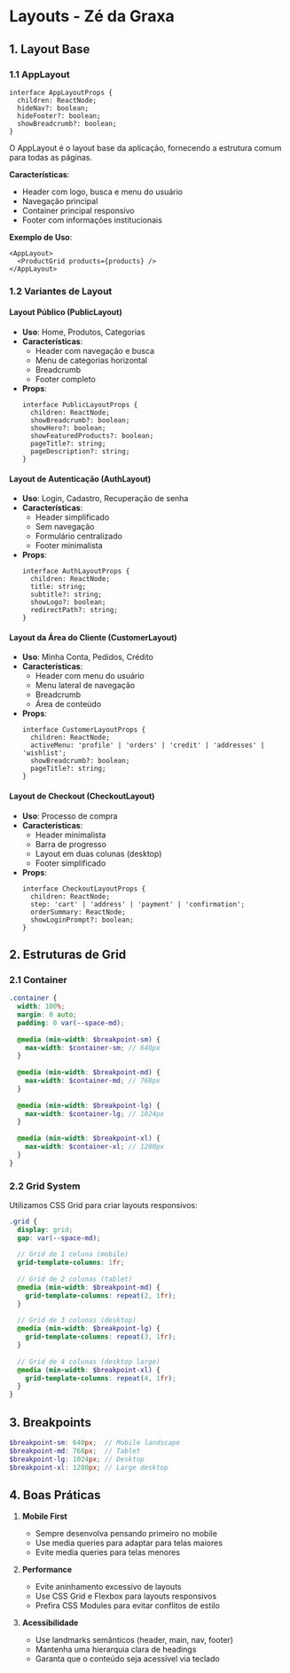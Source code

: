# Layouts - Zé da Graxa

## 1. Layout Base

### 1.1 AppLayout
```tsx
interface AppLayoutProps {
  children: ReactNode;
  hideNav?: boolean;
  hideFooter?: boolean;
  showBreadcrumb?: boolean;
}
```

O AppLayout é o layout base da aplicação, fornecendo a estrutura comum para todas as páginas.

**Características**:
- Header com logo, busca e menu do usuário
- Navegação principal
- Container principal responsivo
- Footer com informações institucionais

**Exemplo de Uso**:
```tsx
<AppLayout>
  <ProductGrid products={products} />
</AppLayout>
```

### 1.2 Variantes de Layout

#### Layout Público (PublicLayout)
- **Uso**: Home, Produtos, Categorias
- **Características**:
  - Header com navegação e busca
  - Menu de categorias horizontal
  - Breadcrumb
  - Footer completo
- **Props**:
  ```tsx
  interface PublicLayoutProps {
    children: ReactNode;
    showBreadcrumb?: boolean;
    showHero?: boolean;
    showFeaturedProducts?: boolean;
    pageTitle?: string;
    pageDescription?: string;
  }
  ```

#### Layout de Autenticação (AuthLayout)
- **Uso**: Login, Cadastro, Recuperação de senha
- **Características**:
  - Header simplificado
  - Sem navegação
  - Formulário centralizado
  - Footer minimalista
- **Props**:
  ```tsx
  interface AuthLayoutProps {
    children: ReactNode;
    title: string;
    subtitle?: string;
    showLogo?: boolean;
    redirectPath?: string;
  }
  ```

#### Layout da Área do Cliente (CustomerLayout)
- **Uso**: Minha Conta, Pedidos, Crédito
- **Características**:
  - Header com menu do usuário
  - Menu lateral de navegação
  - Breadcrumb
  - Área de conteúdo
- **Props**:
  ```tsx
  interface CustomerLayoutProps {
    children: ReactNode;
    activeMenu: 'profile' | 'orders' | 'credit' | 'addresses' | 'wishlist';
    showBreadcrumb?: boolean;
    pageTitle?: string;
  }
  ```

#### Layout de Checkout (CheckoutLayout)
- **Uso**: Processo de compra
- **Características**:
  - Header minimalista
  - Barra de progresso
  - Layout em duas colunas (desktop)
  - Footer simplificado
- **Props**:
  ```tsx
  interface CheckoutLayoutProps {
    children: ReactNode;
    step: 'cart' | 'address' | 'payment' | 'confirmation';
    orderSummary: ReactNode;
    showLoginPrompt?: boolean;
  }
  ```

## 2. Estruturas de Grid

### 2.1 Container
```scss
.container {
  width: 100%;
  margin: 0 auto;
  padding: 0 var(--space-md);
  
  @media (min-width: $breakpoint-sm) {
    max-width: $container-sm; // 640px
  }
  
  @media (min-width: $breakpoint-md) {
    max-width: $container-md; // 768px
  }
  
  @media (min-width: $breakpoint-lg) {
    max-width: $container-lg; // 1024px
  }
  
  @media (min-width: $breakpoint-xl) {
    max-width: $container-xl; // 1280px
  }
}
```

### 2.2 Grid System
Utilizamos CSS Grid para criar layouts responsivos:

```scss
.grid {
  display: grid;
  gap: var(--space-md);
  
  // Grid de 1 coluna (mobile)
  grid-template-columns: 1fr;
  
  // Grid de 2 colunas (tablet)
  @media (min-width: $breakpoint-md) {
    grid-template-columns: repeat(2, 1fr);
  }
  
  // Grid de 3 colunas (desktop)
  @media (min-width: $breakpoint-lg) {
    grid-template-columns: repeat(3, 1fr);
  }
  
  // Grid de 4 colunas (desktop large)
  @media (min-width: $breakpoint-xl) {
    grid-template-columns: repeat(4, 1fr);
  }
}
```

## 3. Breakpoints
```scss
$breakpoint-sm: 640px;  // Mobile landscape
$breakpoint-md: 768px;  // Tablet
$breakpoint-lg: 1024px; // Desktop
$breakpoint-xl: 1280px; // Large desktop
```

## 4. Boas Práticas

1. **Mobile First**
   - Sempre desenvolva pensando primeiro no mobile
   - Use media queries para adaptar para telas maiores
   - Evite media queries para telas menores

2. **Performance**
   - Evite aninhamento excessivo de layouts
   - Use CSS Grid e Flexbox para layouts responsivos
   - Prefira CSS Modules para evitar conflitos de estilo

3. **Acessibilidade**
   - Use landmarks semânticos (header, main, nav, footer)
   - Mantenha uma hierarquia clara de headings
   - Garanta que o conteúdo seja acessível via teclado

